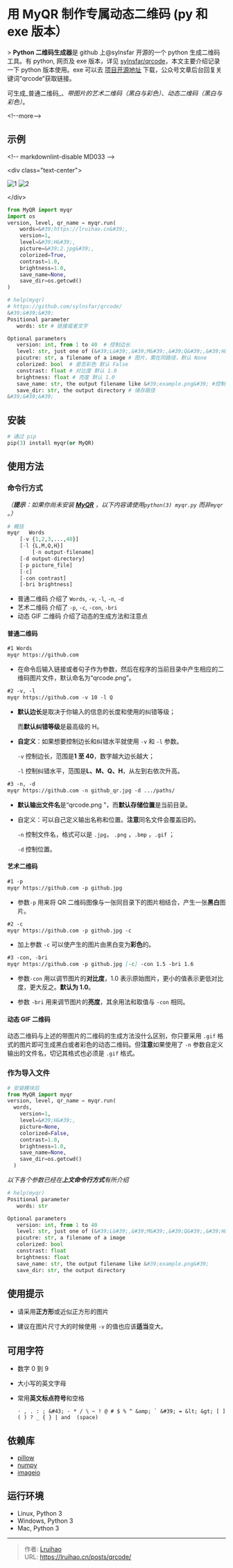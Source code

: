 # 用 MyQR 制作专属动态二维码 (py 和 exe 版本）


&gt; **Python 二维码生成器**是 github 上@sylnsfar 开源的一个 python 生成二维码工具。有 python, 网页及 exe 版本，详见 [sylnsfar/qrcode](https://github.com/sylnsfar/qrcode/)，本文主要介绍记录一下 python 版本使用。exe 可以去 [项目开源地址](https://github.com/sylnsfar/qrcode_win) 下载，公众号文章后台回复关键词“qrcode”获取链接。

可生成_普通二维码_、_带图片的艺术二维码（黑白与彩色）_、_动态二维码（黑白与彩色）_。

&lt;!--more--&gt;

## 示例

&lt;!-- markdownlint-disable MD033 --&gt;

&lt;div class=&#34;text-center&#34;&gt;

![1](images/1.gif)
![2](images/2.png)

&lt;/div&gt;

```python
from MyQR import myqr
import os
version, level, qr_name = myqr.run(
    words=&#39;https://lruihao.cn&#39;,
    version=1,
    level=&#39;H&#39;,
    picture=&#39;2.jpg&#39;,
    colorized=True,
    contrast=1.0,
    brightness=1.0,
    save_name=None,
    save_dir=os.getcwd()
)

# help(myqr)
# https://github.com/sylnsfar/qrcode/
&#39;&#39;&#39;
Positional parameter
   words: str # 链接或者文字

Optional parameters
   version: int, from 1 to 40  # 控制边长
   level: str, just one of (&#39;L&#39;,&#39;M&#39;,&#39;Q&#39;,&#39;H&#39;) # 控制纠错水平，从左到右依次升高。
   picutre: str, a filename of a image # 图片，需在同路径，默认 None
   colorized: bool  # 是否彩色 默认 False
   constrast: float # 对比度 默认 1.0
   brightness: float # 亮度 默认 1.0
   save_name: str, the output filename like &#39;example.png&#39; #控制文件名，默认 None,&#39;qrcode.png&#39;
   save_dir: str, the output directory # 储存路径
&#39;&#39;&#39;
```

## 安装

```python
# 通过 pip
pip(3) install myqr(or MyQR)
```

## 使用方法

### 命令行方式

*（**提示**：如果你尚未安装 [**MyQR**](https://pypi.python.org/pypi/MyQR) ，以下内容请使用`python(3) myqr.py` 而非`myqr` 。）*

```python
# 概括
myqr   Words
    [-v {1,2,3,...,40}]
    [-l {L,M,Q,H}]
        [-n output-filename]
    [-d output-directory]
    [-p picture_file]
    [-c]
    [-con contrast]
    [-bri brightness]
```

- 普通二维码 介绍了 `Words`, `-v`, `-l`, `-n`, `-d`
- 艺术二维码 介绍了 `-p`, `-c`, `-con`, `-bri`
- 动态 GIF 二维码 介绍了动态的生成方法和注意点

#### 普通二维码

```markdown
#1 Words
myqr https://github.com
```

- 在命令后输入链接或者句子作为参数，然后在程序的当前目录中产生相应的二维码图片文件，默认命名为“qrcode.png”。

```markdown
#2 -v, -l
myqr https://github.com -v 10 -l Q
```

- **默认边长**是取决于你输入的信息的长度和使用的纠错等级；

  而**默认纠错等级**是最高级的 H。

- **自定义**：如果想要控制边长和纠错水平就使用 `-v` 和 `-l` 参数。

  `-v` 控制边长，范围是**1 至 40**，数字越大边长越大；

  `-l` 控制纠错水平，范围是**L、M、Q、H**，从左到右依次升高。

```markdown
#3 -n, -d
myqr https://github.com -n github_qr.jpg -d .../paths/
```

- **默认输出文件名**是“qrcode.png &#34;，而**默认存储位置**是当前目录。

- 自定义：可以自己定义输出名称和位置。**注意**同名文件会覆盖旧的。

  `-n` 控制文件名，格式可以是 `.jpg`， `.png` ，`.bmp` ，`.gif` ；

  `-d` 控制位置。

#### 艺术二维码

```markdown
#1 -p
myqr https://github.com -p github.jpg
```

- 参数`-p` 用来将 QR 二维码图像与一张同目录下的图片相结合，产生一张**黑白**图片。

```markdown
#2 -c
myqr https://github.com -p github.jpg -c
```

- 加上参数 `-c` 可以使产生的图片由黑白变为**彩色**的。

```markdown
#3 -con, -bri
myqr https://github.com -p github.jpg [-c] -con 1.5 -bri 1.6
```

- 参数`-con` 用以调节图片的**对比度**，1.0 表示原始图片，更小的值表示更低对比度，更大反之。**默认为 1.0**。

- 参数 `-bri` 用来调节图片的**亮度**，其余用法和取值与 `-con` 相同。

#### 动态 GIF 二维码

动态二维码与上述的带图片的二维码的生成方法没什么区别，你只要采用 `.gif` 格式的图片即可生成黑白或者彩色的动态二维码。但**注意**如果使用了 `-n` 参数自定义输出的文件名，切记其格式也必须是 `.gif` 格式。

### 作为导入文件

```python
# 安装模块后
from MyQR import myqr
version, level, qr_name = myqr.run(
  words,
    version=1,
    level=&#39;H&#39;,
    picture=None,
    colorized=False,
    contrast=1.0,
    brightness=1.0,
    save_name=None,
    save_dir=os.getcwd()
  )
```

*以下各个参数已经在**上文命令行方式**有所介绍*

```python
# help(myqr)
Positional parameter
   words: str

Optional parameters
   version: int, from 1 to 40
   level: str, just one of (&#39;L&#39;,&#39;M&#39;,&#39;Q&#39;,&#39;H&#39;)
   picutre: str, a filename of a image
   colorized: bool
   constrast: float
   brightness: float
   save_name: str, the output filename like &#39;example.png&#39;
   save_dir: str, the output directory
```

## 使用提示

- 请采用**正方形**或近似正方形的图片

- 建议在图片尺寸大的时候使用 `-v` 的值也应该**适当**变大。

## 可用字符

- 数字 0 到 9

- 大小写的英文字母

- 常用**英文标点符号**和空格

  ```console
  · , . : ; &#43; - * / \ ~ ! @ # $ % ^ &amp; ` &#39; = &lt; &gt; [ ] ( ) ? _ { } | and  (space)
  ```

## 依赖库

- [pillow](https://pypi.python.org/pypi/Pillow/3.3.1)
- [numpy](https://pypi.python.org/pypi/numpy)
- [imageio](https://pypi.python.org/pypi/imageio)

## 运行环境

- Linux, Python 3
- Windows, Python 3
- Mac, Python 3


---

> 作者: [Lruihao](https://github.com/Lruihao)  
> URL: https://lruihao.cn/posts/qrcode/  

